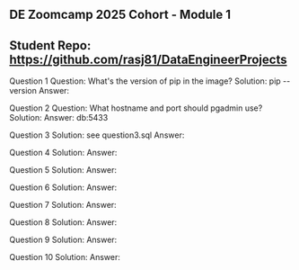 ## DE Zoomcamp 2025 Cohort - Module 1
## Student Repo: https://github.com/rasj81/DataEngineerProjects

Question 1
    Question:   What's the version of pip in the image?
    Solution:   pip --version
    Answer:     

Question 2
    Question:   What hostname and port should pgadmin use?
    Solution:
    Answer:     db:5433

Question 3
    Solution: see  question3.sql
    Answer:

Question 4
    Solution:
    Answer:

Question 5
    Solution:
    Answer:

Question 6
    Solution:
    Answer:

Question 7
    Solution:
    Answer:

Question 8
    Solution:
    Answer:

Question 9
    Solution:
    Answer:

Question 10
    Solution:
    Answer:
